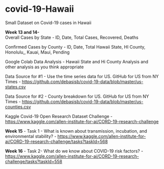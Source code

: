 # covid-19-Hawaii
Small Dataset on Covid-19  cases in Hawaii

<strong>Week 13 and 14-</strong>  
Overall Cases by State - ID, Date, Total Cases, Recovered, Deaths

Confirmed Cases by County - ID, Date, Total Hawaii State, HI County, Honolulu,, Kauai, Maui, Pending 

Google Colab Data Analysis - Hawaii State and Hi County Analysis and other analysis as you think appropriate

Data Source for #1 - Use the time series data for US. GitHub for US from NY Times - https://github.com/debasisb/covid-19-data/blob/master/us-states.csv

Data Source for #2 - County breakdown for US. GitHub for US from NY Times - https://github.com/debasisb/covid-19-data/blob/master/us-counties.csv

Kaggle Covid-19 Open Research Dataset Challenge - https://www.kaggle.com/allen-institute-for-ai/CORD-19-research-challenge

<strong>Week 15</strong> - Task 1 - What is known about transmission, incubation, and environmental stability? - https://www.kaggle.com/allen-institute-for-ai/CORD-19-research-challenge/tasks?taskId=568

<strong>Week 16</strong> - Task 2- What do we know about COVID-19 risk factors? - https://www.kaggle.com/allen-institute-for-ai/CORD-19-research-challenge/tasks?taskId=558
